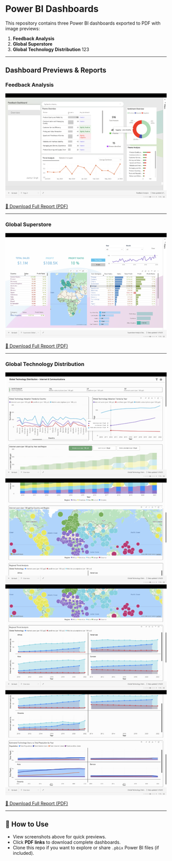 # Power BI Dashboards

This repository contains three Power BI dashboards exported to PDF with image previews:

1. **Feedback Analysis**  
2. **Global Superstore**  
3. **Global Technology Distribution**
123
---

## Dashboard Previews & Reports

### Feedback Analysis
![Feedback Analysis](Feedback1.png)

[📑 Download Full Report (PDF)](Feedback%20Analysis.pdf)

---

### Global Superstore
![Global Superstore](Superstore.png)

[📑 Download Full Report (PDF)](Global%20Superstore.pdf)

---

### Global Technology Distribution
![Global Technology Distribution - Page 2](Tech%20Dist2.png)  
![Global Technology Distribution - Page 3](Tech%20Dist3.png)  
![Global Technology Distribution - Page 4](Tech%20Dist4.png)  
![Global Technology Distribution - Page 5](Tech%20Dist5.png)

[📑 Download Full Report (PDF)](Global%20Technology%20Distribution.pdf)

---

## 🔧 How to Use
- View screenshots above for quick previews.  
- Click **PDF links** to download complete dashboards.  
- Clone this repo if you want to explore or share `.pbix` Power BI files (if included).

